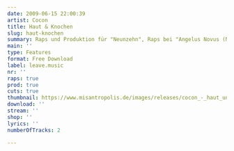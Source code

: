 ```yaml
---
date: 2009-06-15 22:00:39
artist: Cocon
title: Haut & Knochen
slug: haut-knochen
summary: Raps und Produktion für "Neunzehn", Raps bei "Angelus Novus (Neo Judas Remix)"
main: ''
type: Features
format: Free Download
label: leave.music
nr: ''
raps: true
prod: true
cuts: true
thumbnail: https://www.misantropolis.de/images/releases/cocon_-_haut_und_knochen.jpg
download: ''
stream: ''
shop: ''
lyrics: ''
numberOfTracks: 2

---
```



